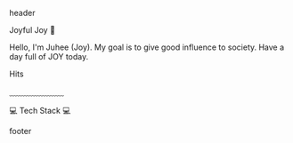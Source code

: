 header

Joyful Joy 🥳

Hello, I'm Juhee (Joy).
My goal is to give good influence to society.
Have a day full of JOY today.



Hits

﹏﹏﹏﹏﹏﹏﹏




💻 Tech Stack 💻

 
   
  

footer

